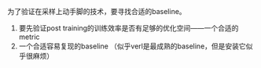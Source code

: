 为了验证在采样上动手脚的技术，要寻找合适的baseline。

1. 要先验证post training的训练效率是否有足够的优化空间——一个合适的metric
2. 一个合适容易复现的baseline （似乎verl是最成熟的baseline，但是安装它似乎很麻烦）